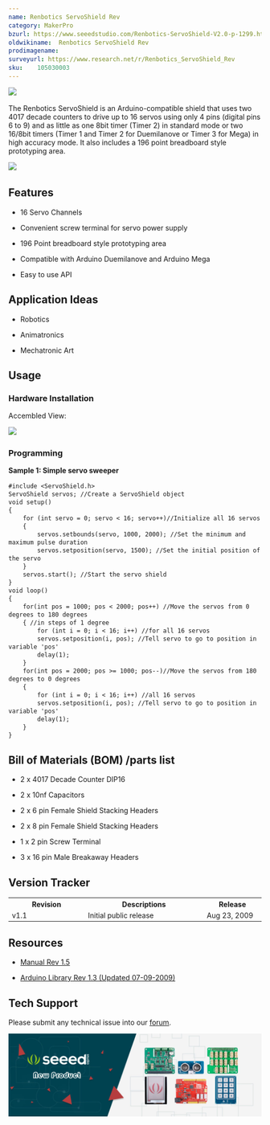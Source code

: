 ```yaml
---
name: Renbotics ServoShield Rev
category: MakerPro
bzurl: https://www.seeedstudio.com/Renbotics-ServoShield-V2.0-p-1299.html
oldwikiname:  Renbotics ServoShield Rev
prodimagename:
surveyurl: https://www.research.net/r/Renbotics_ServoShield_Rev
sku:    105030003
---
```


![](http://bz.seeedstudio.com/depot/images/product/ServoShieldKitLarge.jpg)

The Renbotics ServoShield is an Arduino-compatible shield that uses two 4017 decade counters to drive up to 16 servos using only 4 pins (digital pins 6 to 9) and as little as one 8bit timer (Timer 2) in standard mode or two 16/8bit timers (Timer 1 and Timer 2 for Duemilanove or Timer 3 for Mega) in high accuracy mode. It also includes a 196 point breadboard style prototyping area.

[![](https://github.com/SeeedDocument/Seeed-WiKi/raw/master/docs/images/300px-Get_One_Now_Banner-ragular.png)](https://www.seeedstudio.com/Renbotics-ServoShield-V2.0-p-1299.html)

##   Features

*   16 Servo Channels

*   Convenient screw terminal for servo power supply

*   196 Point breadboard style prototyping area

*   Compatible with Arduino Duemilanove and Arduino Mega

*   Easy to use API

##   Application Ideas

*   Robotics

*   Animatronics

*   Mechatronic Art


##   Usage

###   Hardware Installation

Accembled View:

![](http://bz.seeedstudio.com/depot/images/product/StackedLarge.jpg)

###   Programming

**Sample 1: Simple servo sweeper**
```
#include <ServoShield.h>
ServoShield servos; //Create a ServoShield object
void setup()
{
    for (int servo = 0; servo < 16; servo++)//Initialize all 16 servos
    {
        servos.setbounds(servo, 1000, 2000); //Set the minimum and maximum pulse duration
        servos.setposition(servo, 1500); //Set the initial position of the servo
    }
    servos.start(); //Start the servo shield
}
void loop()
{
    for(int pos = 1000; pos < 2000; pos++) //Move the servos from 0 degrees to 180 degrees
    { //in steps of 1 degree
        for (int i = 0; i < 16; i++) //for all 16 servos
        servos.setposition(i, pos); //Tell servo to go to position in variable 'pos'
        delay(1);
    }
    for(int pos = 2000; pos >= 1000; pos--)//Move the servos from 180 degrees to 0 degrees
    {
        for (int i = 0; i < 16; i++) //all 16 servos
        servos.setposition(i, pos); //Tell servo to go to position in variable 'pos'
        delay(1);
    }
}
```


##   Bill of Materials (BOM) /parts list

*   2 x 4017 Decade Counter DIP16

*   2 x 10nf Capacitors

*   2 x 6 pin Female Shield Stacking Headers

*   2 x 8 pin Female Shield Stacking Headers

*   1 x 2 pin Screw Terminal

*   3 x 16 pin Male Breakaway Headers


##   Version Tracker

<table>
<tr>
<th> Revision
</th>
<th> Descriptions
</th>
<th> Release
</th></tr>
<tr>
<td width="300px"> v1.1
</td>
<td width="500px"> Initial public release
</td>
<td width="200px"> Aug 23, 2009
</td></tr></table>



##   Resources

*   [Manual Rev 1.5](http://www.seeedstudio.com/depot/datasheet/RenboticsServoShield1.5.pdf)

*   [Arduino Library Rev 1.3 (Updated 07-09-2009)](http://www.seeedstudio.com/depot/images/product/ServoShield.zip)

## Tech Support
Please submit any technical issue into our [forum](http://forum.seeedstudio.com/). <br /><p style="text-align:center"><a href="https://www.seeedstudio.com/act-4.html" target="_blank"><img src="https://github.com/SeeedDocument/Wiki_Banner/raw/master/new_product.jpg" /></a></p>
